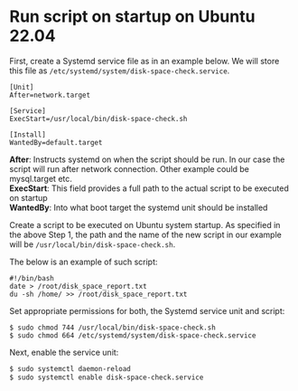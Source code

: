 # Run script on startup on Ubuntu 22.04

First, create a Systemd service file as in an example below. We will store this file as `/etc/systemd/system/disk-space-check.service`.

```plaintext
[Unit]
After=network.target

[Service]
ExecStart=/usr/local/bin/disk-space-check.sh

[Install]
WantedBy=default.target
```

**After**: Instructs systemd on when the script should be run. In our case the script will run after network connection. Other example could be mysql.target etc.\
**ExecStart**: This field provides a full path to the actual script to be executed on startup\
**WantedBy**: Into what boot target the systemd unit should be installed

Create a script to be executed on Ubuntu system startup. As specified in the above Step 1, the path and the name of the new script in our example will be `/usr/local/bin/disk-space-check.sh`.

The below is an example of such script:

```plaintext
#!/bin/bash
date > /root/disk_space_report.txt
du -sh /home/ >> /root/disk_space_report.txt
```

Set appropriate permissions for both, the Systemd service unit and script:

```plaintext
$ sudo chmod 744 /usr/local/bin/disk-space-check.sh 
$ sudo chmod 664 /etc/systemd/system/disk-space-check.service
```

Next, enable the service unit:

```txt
$ sudo systemctl daemon-reload 
$ sudo systemctl enable disk-space-check.service
```
